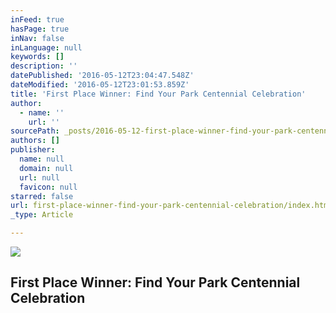 ```yaml
---
inFeed: true
hasPage: true
inNav: false
inLanguage: null
keywords: []
description: ''
datePublished: '2016-05-12T23:04:47.548Z'
dateModified: '2016-05-12T23:01:53.859Z'
title: 'First Place Winner: Find Your Park Centennial Celebration'
author:
  - name: ''
    url: ''
sourcePath: _posts/2016-05-12-first-place-winner-find-your-park-centennial-celebration.md
authors: []
publisher:
  name: null
  domain: null
  url: null
  favicon: null
starred: false
url: first-place-winner-find-your-park-centennial-celebration/index.html
_type: Article

---
```

![](https://the-grid-user-content.s3-us-west-2.amazonaws.com/48047bbf-2135-4415-b7f2-fe13c2aee124.jpg)

## First Place Winner: Find Your Park Centennial Celebration